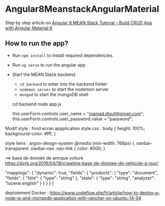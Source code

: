 # Angular8MeanstackAngularMaterial

Step by step article on [Angular 8 MEAN Stack Tutorial – Build CRUD App with Angular Material 8](https://www.positronx.io/angular-8-mean-stack-tutorial-build-crud-angular-material/)

## How to run the app?
- Run `npm install` to install required dependencies.
- Run `ng serve` to run the angular app
- Start the MEAN Stack backend
  - `cd backend` to enter into the backend folder
  - `nodemon server` to start the nodemon server
  - `mongod` to start the mongoDB shell

  
  
  cd backend
  node app.js
  
    this.userForm.controls.user_name = "mamad.diouf@gmail.com";
    this.userForm.controls.user_password.value = "password";
	
Modif style : fond ecran appplication
style.css :
body {
  height: 100%;
  background-color: #fff;
}

style liens :
argon-design-system
@media (min-width: 768px) {
  .navbar-transparent .navbar-nav .nav-link {
    color: #000;
  }
  
  
==> base de donnée de amrque voiture 
https://dyrk.org/2016/04/18/crawling-base-de-donnee-de-vehicule-a-jour/

"mappings": {
    "dynamic": true,
    "fields": {
      "products": {
        "type": "document",
        "fields": {
          "titre": {
            "type": "string"
          },
          "state": {
            "type": "string",
            "analyzer": "lucene.english"
          }
        }
      }
	   }
	    }


deploiement Docker :
https://www.codeflow.site/fr/article/how-to-deploy-a-node-js-and-mongodb-application-with-rancher-on-ubuntu-14-04